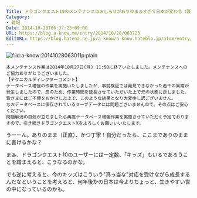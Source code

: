 ```yaml
---
Title: ドラゴンクエスト10のメンテナンスのおしらせがありのまますぎて日本が変わる（褒めてる）
Category:
- 雑記
Date: 2014-10-28T06:37:23+09:00
URL: https://blog.a-know.me/entry/2014/10/28/063723
EditURL: https://blog.hatena.ne.jp/a-know/a-know.hateblo.jp/atom/entry/8454420450070847805
---
```


<p><span itemscope itemtype="https://schema.org/Photograph"><img src="//cdn-ak.f.st-hatena.com/images/fotolife/a/a-know/20141028/20141028063011.png" alt="f:id:a-know:20141028063011p:plain" title="f:id:a-know:20141028063011p:plain" class="hatena-fotolife" itemprop="image"></span></p>


```
本メンテナンス作業は2014年10月27日(月) 11:50に終了いたしました。メンテナンスへのご協力ありがとうございました。
【テクニカルディレクターコメント】
データベース増強の作業を実施いたしましたが、事前検証では発見できなかった若干の異常が発生しましたので、念のため、作業時間を延長させていただいた上で元の状態に戻しました。
皆さまにはご不便をおかけした上で、このような結果となり大変申し訳ございません。
なおデータベースに保存されているセーブデータには問題ございませんので、その点はご安心ください。
問題解消の目処が立ちましたら再度データベース増強作業を実施させていただく予定でおりますので、引き続きドラゴンクエストⅩをよろしくお願いいいたします。 
```


うーーん。ありのまま（正直）、かつ丁寧！自分だったら、ここまでありのままに書けるかな？

まぁ、ドラゴンクエスト10のユーザーには一定数、「キッズ」もいるであろうことを踏まえると、こうなるのかな。

でも逆に考えると、今のキッズはこういう"真っ当な"対応を受けながら成長するんだなということを考えると、何年後かの日本は今よりちょっと、生きやすい世の中になっているのかも。


<script src="https://moshi-moshi.moshimo.works/moshimoshi/a_know_blog/2014-10-28-063723?title=%E3%83%89%E3%83%A9%E3%82%B4%E3%83%B3%E3%82%AF%E3%82%A8%E3%82%B9%E3%83%8810%E3%81%AE%E3%83%A1%E3%83%B3%E3%83%86%E3%83%8A%E3%83%B3%E3%82%B9%E3%81%AE%E3%81%8A%E3%81%97%E3%82%89%E3%81%9B%E3%81%8C%E3%81%82%E3%82%8A%E3%81%AE%E3%81%BE%E3%81%BE%E3%81%99%E3%81%8E%E3%81%A6%E6%97%A5%E6%9C%AC%E3%81%8C%E5%A4%89%E3%82%8F%E3%82%8B%EF%BC%88%E8%A4%92%E3%82%81%E3%81%A6%E3%82%8B%EF%BC%89"></script>
